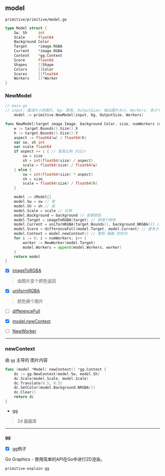 
## model

`primitive/primitive/model.go`

``` go
type Model struct {
	Sw, Sh     int
	Scale      float64
	Background Color
	Target     *image.RGBA
	Current    *image.RGBA
	Context    *gg.Context
	Score      float64
	Shapes     []Shape
	Colors     []Color
	Scores     []float64
	Workers    []*Worker
}

```

### NewModel

``` go
// main.go 
// input: 重调大小的图片, bg: 颜色, OutputSize: 输出图片大小, Workers: 多少个工作人员
	model := primitive.NewModel(input, bg, OutputSize, Workers)

```

``` go
func NewModel(target image.Image, background Color, size, numWorkers int) *Model {
	w := target.Bounds().Size().X
	h := target.Bounds().Size().Y
	aspect := float64(w) / float64(h)
	var sw, sh int
	var scale float64
	if aspect >= 1 { // 宽高比例 大比小
		sw = size
		sh = int(float64(size) / aspect)
		scale = float64(size) / float64(w)
	} else {
		sw = int(float64(size) * aspect)
		sh = size
		scale = float64(size) / float64(h)
	}

	model := &Model{}
	model.Sw = sw // 宽
	model.Sh = sh // 高
	model.Scale = scale // 比例
	model.Background = background // 背景颜色
	model.Target = imageToRGBA(target) // 获得个颜色
	model.Current = uniformRGBA(target.Bounds(), background.NRGBA()) // 混合
	model.Score = differenceFull(model.Target, model.Current) // 差多少
	model.Context = model.newContext() // 拿到 画画 的形状
	for i := 0; i < numWorkers; i++ {
		worker := NewWorker(model.Target)
		model.Workers = append(model.Workers, worker)
	}
	return model
}

```

- [x] [imageToRGBA](./util.md#imagetorgba)

> 由图片变个颜色返回
 

- [x] [uniformRGBA](./util.md#uniformrgba)

> 颜色换个图片
 

- [ ] [differenceFull](./core.md#differencefull)

- [x] [model.newContext](#newcontext)

- [ ] [NewWorker](./worker.md#newworker)

---

### newContext

由 `gg` 主导的 图片内容

``` go
func (model *Model) newContext() *gg.Context {
	dc := gg.NewContext(model.Sw, model.Sh)
	dc.Scale(model.Scale, model.Scale)
	dc.Translate(0.5, 0.5)
	dc.SetColor(model.Background.NRGBA())
	dc.Clear()
	return dc
}
```

- [gg](#gg)

> 2d 画画库

---

#### gg

- [x] gg例子 

Go Graphics - 使用简单的API在Go中进行2D渲染。

```
primitive-explain gg
```